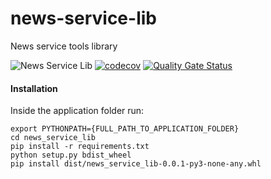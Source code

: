 # news-service-lib
News service tools library

![News Service Lib](https://github.com/DeejayRevok/news-service-lib/workflows/News%20Service%20Lib/badge.svg?branch=develop)
[![codecov](https://codecov.io/gh/DeejayRevok/news-service-lib/branch/develop/graph/badge.svg?token=Zd2w3NwCH3)](https://codecov.io/gh/DeejayRevok/news-service-lib)
[![Quality Gate Status](https://sonarcloud.io/api/project_badges/measure?project=DeejayRevok_news-service-lib&metric=alert_status)](https://sonarcloud.io/dashboard?id=DeejayRevok_news-service-lib)

#### Installation
Inside the application folder run:
```
export PYTHONPATH={FULL_PATH_TO_APPLICATION_FOLDER}
cd news_service_lib
pip install -r requirements.txt
python setup.py bdist_wheel
pip install dist/news_service_lib-0.0.1-py3-none-any.whl
```
